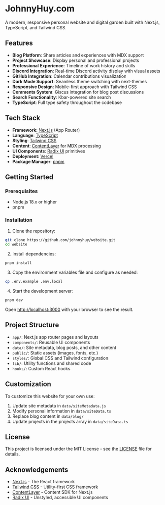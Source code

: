 # JohnnyHuy.com

A modern, responsive personal website and digital garden built with Next.js, TypeScript, and Tailwind CSS.

## Features

- **Blog Platform**: Share articles and experiences with MDX support
- **Project Showcase**: Display personal and professional projects
- **Professional Experience**: Timeline of work history and skills
- **Discord Integration**: Real-time Discord activity display with visual assets
- **GitHub Integration**: Calendar contributions visualization
- **Dark Mode Support**: Seamless theme switching with next-themes
- **Responsive Design**: Mobile-first approach with Tailwind CSS
- **Comments System**: Giscus integration for blog post discussions
- **Search Functionality**: Kbar-powered site search
- **TypeScript**: Full type safety throughout the codebase

## Tech Stack

- **Framework**: [Next.js](https://nextjs.org/) (App Router)
- **Language**: [TypeScript](https://www.typescriptlang.org/)
- **Styling**: [Tailwind CSS](https://tailwindcss.com/)
- **Content**: [ContentLayer](https://contentlayer.dev/) for MDX processing
- **UI Components**: [Radix UI](https://www.radix-ui.com/) primitives
- **Deployment**: [Vercel](https://vercel.com/)
- **Package Manager**: [pnpm](https://pnpm.io/)

## Getting Started

### Prerequisites

- Node.js 18.x or higher
- pnpm

### Installation

1. Clone the repository:

```bash
git clone https://github.com/johnnyhuy/website.git
cd website
```

2. Install dependencies:

```bash
pnpm install
```

3. Copy the environment variables file and configure as needed:

```bash
cp .env.example .env.local
```

4. Start the development server:

```bash
pnpm dev
```

Open [http://localhost:3000](http://localhost:3000) with your browser to see the result.

## Project Structure

- `app/`: Next.js app router pages and layouts
- `components/`: Reusable UI components
- `data/`: Site metadata, blog posts, and other content
- `public/`: Static assets (images, fonts, etc.)
- `styles/`: Global CSS and Tailwind configuration
- `lib/`: Utility functions and shared code
- `hooks/`: Custom React hooks

## Customization

To customize this website for your own use:

1. Update site metadata in `data/siteMetadata.js`
2. Modify personal information in `data/siteData.ts`
3. Replace blog content in `data/blog/`
4. Update projects in the projects array in `data/siteData.ts`

## License

This project is licensed under the MIT License - see the [LICENSE](LICENSE) file for details.

## Acknowledgements

- [Next.js](https://nextjs.org/) - The React framework
- [Tailwind CSS](https://tailwindcss.com/) - Utility-first CSS framework
- [ContentLayer](https://contentlayer.dev/) - Content SDK for Next.js
- [Radix UI](https://www.radix-ui.com/) - Unstyled, accessible UI components
